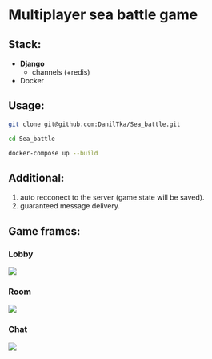 #  Multiplayer sea battle game

## Stack: ##

- **Django**
  - channels (+redis)
- Docker

## Usage: ##

  ```sh
  git clone git@github.com:DanilTka/Sea_battle.git

  cd Sea_battle
  
  docker-compose up --build
  ```
## Additional: ##
1. auto recconect to the server (game state will be saved).
2. guaranteed message delivery.

## Game frames: ##
### Lobby
![](https://i.ibb.co/1vGF4xy/lobby.png)
### Room
![](https://i.ibb.co/tXS7S0c/game.png)
### Chat
![](https://i.ibb.co/Fzs488Z/chat.png)
